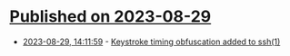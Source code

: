 # [Published on 2023-08-29](index.md)

* [2023-08-29, 14:11:59](https://lobste.rs/s/bh27fl/keystroke_timing_obfuscation_added_ssh_1) - [Keystroke timing obfuscation added to ssh(1)](https://undeadly.org/cgi?action=article;sid=20230829051257)
